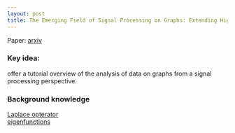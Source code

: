```yaml
---
layout: post
title: The Emerging Field of Signal Processing on Graphs: Extending High Dimensional Data Analysis to Networks and Other Irregular Domains
---
```


Paper: [arxiv](https://arxiv.org/abs/1211.0053)  

### Key idea:
offer a tutorial overview of the analysis of data on graphs from a signal processing perspective.

### Background knowledge
[Laplace opterator](https://en.wikipedia.org/wiki/Laplace_operator#Definition)  
[eigenfunctions](https://en.wikipedia.org/wiki/Laplace_operator#Spectral_theory)
